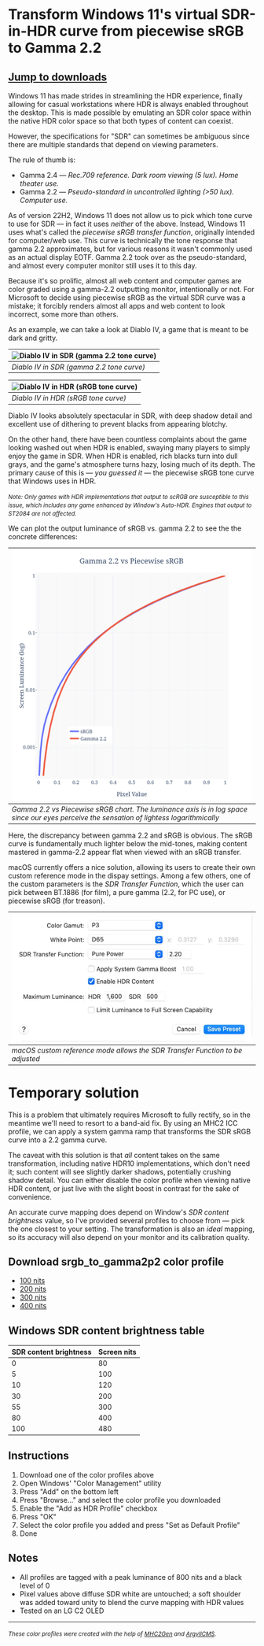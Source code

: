 # Transform Windows 11's virtual SDR-in-HDR curve from piecewise sRGB to Gamma 2.2

## <a href='#icm-dl'>Jump to downloads</a>

Windows 11 has made strides in streamlining the HDR experience, finally allowing for casual workstations where HDR is always enabled throughout the desktop. This is made possible by emulating an SDR color space within the native HDR color space so that both types of content can coexist.

However, the specifications for "SDR" can sometimes be ambiguous since there are multiple standards that depend on viewing parameters.

The rule of thumb is:

- Gamma 2.4 — _Rec.709 reference. Dark room viewing (5 lux). Home theater use._
- Gamma 2.2 — _Pseudo-standard in uncontrolled lighting (>50 lux). Computer use._

As of version 22H2, Windows 11 does not allow us to pick which tone curve to use for SDR — in fact it uses _neither_ of the above. Instead, Windows 11 uses what's called the _piecewise sRGB transfer function_, originally intended for computer/web use. This curve is technically the tone response that gamma 2.2 approximates, but for various reasons it wasn't commonly used as an actual display EOTF. Gamma 2.2 took over as the pseudo-standard, and almost every computer monitor still uses it to this day.

Because it's so prolific, almost all web content and computer games are color graded using a gamma-2.2 outputting monitor, intentionally or not. For Microsoft to decide using piecewise sRGB as the virtual SDR curve was a mistake; it forcibly renders almost all apps and web content to look incorrect, some more than others.

As an example, we can take a look at Diablo IV, a game that is meant to be dark and gritty.

| ![Diablo IV in SDR (gamma 2.2 tone curve)](./d4_gamma2p2.png) |
| ------------------------------------------------------------------------ |
| _Diablo IV in SDR (gamma 2.2 tone curve)_                     |

| ![Diablo IV in HDR (sRGB tone curve)](./d4_srgb.png) |
| ---------------------------------------------------- |
| _Diablo IV in HDR (sRGB tone curve)_                 |

Diablo IV looks absolutely spectacular in SDR, with deep shadow detail and excellent use of dithering to prevent blacks from appearing blotchy.

On the other hand, there have been countless complaints about the game looking washed out when HDR is enabled, swaying many players to simply enjoy the game in SDR. When HDR is enabled, rich blacks turn into dull grays, and the game's atmosphere turns hazy, losing much of its depth. The primary cause of this is — _you guessed it_ — the piecewise sRGB tone curve that Windows uses in HDR.

<em><small>Note: Only games with HDR implementations that output to scRGB are susceptible to this issue, which includes any game enhanced by Window's Auto-HDR. Engines that output to ST2084 are not affected.</small></em>

We can plot the output luminance of sRGB vs. gamma 2.2 to see the the concrete differences:

| ![Gamma 2.2 vs Piecewise sRGB chart](./srgb_vs_g22.png)                                                                                   |
| ----------------------------------------------------------------------------------------------------------------------------------------- |
| _Gamma 2.2 vs Piecewise sRGB chart. The luminance axis is in log space since our eyes perceive the sensation of lightess logarithmically_ |

Here, the discrepancy between gamma 2.2 and sRGB is obvious. The sRGB curve is fundamentally much lighter below the mid-tones, making content mastered in gamma-2.2 appear flat when viewed with an sRGB transfer.

macOS currently offers a nice solution, allowing its users to create their own custom reference mode in the dispay settings. Among a few others, one of the custom parameters is the _SDR Transfer Function_, which the user can pick between BT.1886 (for film), a pure gamma (2.2, for PC use), or piecewise sRGB (for treason).

| ![macOS custom reference mode](./macos_crf.png)                               |
| ----------------------------------------------------------------------------- |
| _macOS custom reference mode allows the SDR Transfer Function to be adjusted_ |

# Temporary solution

This is a problem that ultimately requires Microsoft to fully rectify, so in the meantime we'll need to resort to a band-aid fix. By using an MHC2 ICC profile, we can apply a system gamma ramp that transforms the SDR sRGB curve into a 2.2 gamma curve.

The caveat with this solution is that _all_ content takes on the same transformation, including native HDR10 implementations, which don't need it; such content will see slightly darker shadows, potentially crushing shadow detail. You can either disable the color profile when viewing native HDR content, or just live with the slight boost in contrast for the sake of convenience.

An accurate curve mapping does depend on Window's _SDR content brightness_ value, so I've provided several profiles to choose from — pick the one closest to your setting. The transformation is also an _ideal_ mapping, so its accuracy will also depend on your monitor and its calibration quality.

<h2 id='icm-dl'>Download srgb_to_gamma2p2 color profile</h2>

- [100 nits](./srgb_to_gamma2p2_100_mhc2.icm)
- [200 nits](./srgb_to_gamma2p2_200_mhc2.icm)
- [300 nits](./srgb_to_gamma2p2_300_mhc2.icm)
- [400 nits](./srgb_to_gamma2p2_400_mhc2.icm)

## Windows SDR content brightness table

| SDR content brightness | Screen nits |
| ---------------------- | ----------- |
| 0                      | 80          |
| 5                      | 100         |
| 10                     | 120         |
| 30                     | 200         |
| 55                     | 300         |
| 80                     | 400         |
| 100                    | 480         |

## Instructions

1. Download one of the color profiles above
2. Open Windows' "Color Management" utility
3. Press "Add" on the bottom left
4. Press "Browse..." and select the color profile you downloaded
5. Enable the "Add as HDR Profile" checkbox
6. Press "OK"
7. Select the color profile you added and press "Set as Default Profile"
8. Done

## Notes

- All profiles are tagged with a peak luminance of 800 nits and a black level of 0
- Pixel values above diffuse SDR white are untouched; a soft shoulder was added toward unity to blend the curve mapping with HDR values
- Tested on an LG C2 OLED

<hr>

<small><em>These color profiles were created with the help of [MHC2Gen](https://github.com/dantmnf/MHC2/tree/master/MHC2Gen) and [ArgyllCMS](https://www.argyllcms.com/).</em></small>

